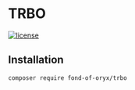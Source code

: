 # TRBO
[![license](https://img.shields.io/github/license/fond-of-oryx/trbo.svg)](https://packagist.org/packages/fond-of-oryx/trbo)

## Installation

```
composer require fond-of-oryx/trbo
```
